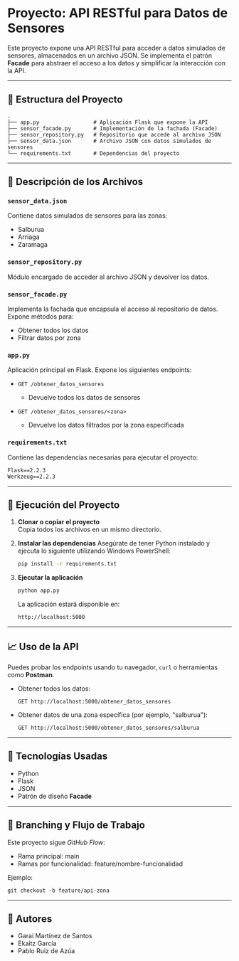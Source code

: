 # Proyecto: API RESTful para Datos de Sensores

Este proyecto expone una API RESTful para acceder a datos simulados de sensores, almacenados en un archivo JSON. Se implementa el patrón **Facade** para abstraer el acceso a los datos y simplificar la interacción con la API.

---

## 📁 Estructura del Proyecto

```
.
├── app.py                 # Aplicación Flask que expone la API
├── sensor_facade.py       # Implementación de la fachada (Facade)
├── sensor_repository.py   # Repositorio que accede al archivo JSON
├── sensor_data.json       # Archivo JSON con datos simulados de sensores
└── requirements.txt       # Dependencias del proyecto
```

---

## 📂 Descripción de los Archivos

### `sensor_data.json`
Contiene datos simulados de sensores para las zonas:
- Salburua
- Arriaga
- Zaramaga

### `sensor_repository.py`
Módulo encargado de acceder al archivo JSON y devolver los datos.

### `sensor_facade.py`
Implementa la fachada que encapsula el acceso al repositorio de datos. Expone métodos para:
- Obtener todos los datos
- Filtrar datos por zona

### `app.py`
Aplicación principal en Flask. Expone los siguientes endpoints:

- `GET /obtener_datos_sensores`
  - Devuelve todos los datos de sensores

- `GET /obtener_datos_sensores/<zona>`
  - Devuelve los datos filtrados por la zona especificada

### `requirements.txt`
Contiene las dependencias necesarias para ejecutar el proyecto:
```
Flask==2.2.3
Werkzeug==2.2.3
```

---

## 🚀 Ejecución del Proyecto

1. **Clonar o copiar el proyecto**  
   Copia todos los archivos en un mismo directorio.

2. **Instalar las dependencias**
   Asegúrate de tener Python instalado y ejecuta lo siguiente utilizando Windows PowerShell:
   ```bash
   pip install -r requirements.txt
   ```

3. **Ejecutar la aplicación**
   ```bash
   python app.py
   ```
   La aplicación estará disponible en:
   ```
   http://localhost:5000
   ```

---

## 📈 Uso de la API

Puedes probar los endpoints usando tu navegador, `curl` o herramientas como **Postman**.

- Obtener todos los datos:
  ```
  GET http://localhost:5000/obtener_datos_sensores
  ```

- Obtener datos de una zona específica (por ejemplo, "salburua"):
  ```
  GET http://localhost:5000/obtener_datos_sensores/salburua
  ```

---

## 🚛 Tecnologías Usadas
- Python
- Flask
- JSON
- Patrón de diseño **Facade**

---

## 📄 Branching y Flujo de Trabajo

Este proyecto sigue *GitHub Flow*:

- Rama principal: main
- Ramas por funcionalidad: feature/nombre-funcionalidad

Ejemplo:

```
git checkout -b feature/api-zona
```

---

## 👥 Autores

- Garai Martínez de Santos
- Ekaitz García 
- Pablo Ruiz de Azúa

